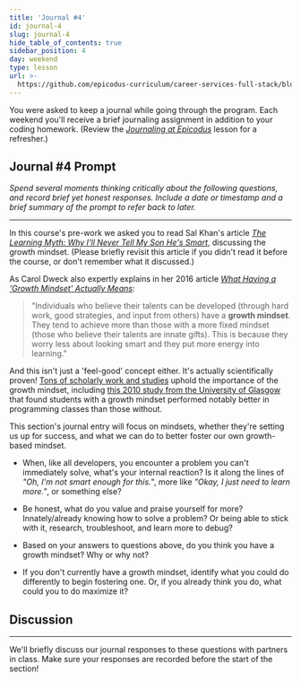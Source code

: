 ```yaml
---
title: 'Journal #4'
id: journal-4
slug: journal-4
hide_table_of_contents: true
sidebar_position: 4
day: weekend
type: lesson
url: >-
  https://github.com/epicodus-curriculum/career-services-full-stack/blob/main/1_week_four_journal_prompt.md
---
```


You were asked to keep a journal while going through the program. Each weekend you'll receive a brief journaling assignment in addition to your coding homework. (Review the _[Journaling at Epicodus](https://new.learnhowtoprogram.com/introduction-to-programming/git-html-and-css/homework-journaling-at-epicodus)_ lesson for a refresher.)

## Journal #4 Prompt

_Spend several moments thinking critically about the following questions, and record brief yet honest responses. Include a date or timestamp and a brief summary of the prompt to refer back to later._

---

In this course's pre-work we asked you to read Sal Khan's article [_The Learning Myth: Why I'll Never Tell My Son He's Smart_](https://www.khanacademy.org/talks-and-interviews/conversations-with-sal/a/the-learning-myth-why-ill-never-tell-my-son-hes-smart), discussing the growth mindset. (Please briefly revisit this article if you didn't read it before the course, or don't remember what it discussed.)

As Carol Dweck also expertly explains in her 2016 article [_What Having a 'Growth Mindset' Actually Means_](http://thebusinessleadership.academy/wp-content/uploads/2017/03/What-Having-a-Growth-Mindset-Means.pdf):  

> "Individuals who believe their talents can be developed (through hard work, good strategies, and input from others) have a **growth mindset**. They tend to achieve more than those with a more fixed mindset (those who believe their talents are innate gifts). This is because they worry less about looking smart and they put more energy into learning."

And this isn't just a 'feel-good' concept either. It's actually scientifically proven! [Tons of scholarly work and studies](https://scholar.google.com/scholar?q=growth+mindset+research&hl=en&as_sdt=0&as_vis=1&oi=scholart) uphold the importance of the growth mindset, including [this 2010 study from the University of Glasgow](https://dl.acm.org/citation.cfm?id=1734409) that found students with a growth mindset performed notably better in programming classes than those without.

This section's journal entry will focus on mindsets, whether they're setting us up for success, and what we can do to better foster our own growth-based mindset.

* When, like all developers, you encounter a problem you can't immediately solve, what's your internal reaction? Is it along the lines of _"Oh, I'm not smart enough for this._", more like _"Okay, I just need to learn more."_, or something else?

* Be honest, what do you value and praise yourself for more? Innately/already knowing how to solve a problem? Or being able to stick with it, research, troubleshoot, and learn more to debug?

* Based on your answers to questions above, do you think you have a growth mindset? Why or why not?

* If you don't currently have a growth mindset, identify what you could do differently to begin fostering one. Or, if you already think you do, what could you to do maximize it?  

## Discussion
---

We'll briefly discuss our journal responses to these questions with partners in class. Make sure your responses are recorded before the start of the section!
